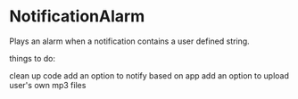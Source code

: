 # NotificationAlarm

Plays an alarm when a notification contains a user defined string.

things to do:

clean up code
add an option to notify based on app
add an option to upload user's own mp3 files
